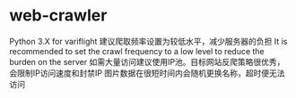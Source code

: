 # web-crawler
Python 3.X
for variflight
建议爬取频率设置为较低水平，减少服务器的负担
It is recommended to set the crawl frequency to a low level to reduce the burden on the server
如需大量访问建议使用IP池。目标网站反爬策略很优秀，会限制IP访问速度和封禁IP
图片数据在很短时间内会随机更换名称，超时便无法访问
